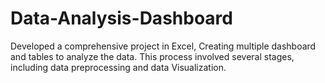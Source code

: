 # Data-Analysis-Dashboard
Developed a comprehensive project in Excel, Creating multiple dashboard and tables to analyze the data. This process involved several stages, including data preprocessing and data Visualization. 
